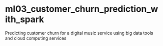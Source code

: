 # ml03_customer_churn_prediction_with_spark
Predicting customer churn for a digital music service using big data tools and cloud computing services
